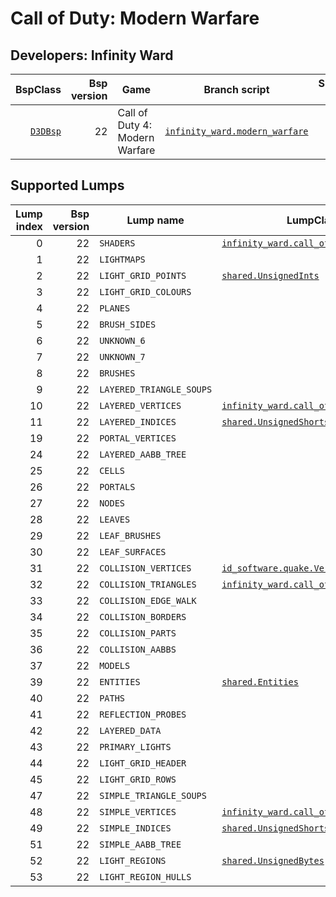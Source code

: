 # Call of Duty: Modern Warfare
## Developers: Infinity Ward

| BspClass | Bsp version | Game | Branch script | Supported lumps | Unused lumps | Coverage |
| -------: | ----------: | ---- | ------------- | --------------: | -----------: | :------- |
| [`D3DBsp`](https://github.com/snake-biscuits/bsp_tool/blob/master/bsp_tool/bsp_tool/infinity_ward.py#L36) | 22 | Call of Duty 4: Modern Warfare | [`infinity_ward.modern_warfare`](https://github.com/snake-biscuits/bsp_tool/blob/master/bsp_tool/branches/infinity_ward/modern_warfare.py) | 10 / 41 | 0 | 23.56% |


## Supported Lumps
| Lump index | Bsp version | Lump name | LumpClass | Coverage |
| ---------: | ----------: | --------- | --------- | :------- |
| 0 | 22 | `SHADERS` | [`infinity_ward.call_of_duty1.Shader`](https://github.com/snake-biscuits/bsp_tool/blob/master/bsp_tool/branches/infinity_ward/call_of_duty1.py#L195) | 100% |
| 1 | 22 | `LIGHTMAPS` |  | 0% |
| 2 | 22 | `LIGHT_GRID_POINTS` | [`shared.UnsignedInts`](https://github.com/snake-biscuits/bsp_tool/blob/master/bsp_tool/branches/shared.py#L34) | 100% |
| 3 | 22 | `LIGHT_GRID_COLOURS` |  | 0% |
| 4 | 22 | `PLANES` |  | 0% |
| 5 | 22 | `BRUSH_SIDES` |  | 0% |
| 6 | 22 | `UNKNOWN_6` |  | 0% |
| 7 | 22 | `UNKNOWN_7` |  | 0% |
| 8 | 22 | `BRUSHES` |  | 0% |
| 9 | 22 | `LAYERED_TRIANGLE_SOUPS` |  | 0% |
| 10 | 22 | `LAYERED_VERTICES` | [`infinity_ward.call_of_duty2.Vertex`](https://github.com/snake-biscuits/bsp_tool/blob/master/bsp_tool/branches/infinity_ward/call_of_duty2.py#L182) | 83% |
| 11 | 22 | `LAYERED_INDICES` | [`shared.UnsignedShorts`](https://github.com/snake-biscuits/bsp_tool/blob/master/bsp_tool/branches/shared.py#L38) | 100% |
| 19 | 22 | `PORTAL_VERTICES` |  | 0% |
| 24 | 22 | `LAYERED_AABB_TREE` |  | 0% |
| 25 | 22 | `CELLS` |  | 0% |
| 26 | 22 | `PORTALS` |  | 0% |
| 27 | 22 | `NODES` |  | 0% |
| 28 | 22 | `LEAVES` |  | 0% |
| 29 | 22 | `LEAF_BRUSHES` |  | 0% |
| 30 | 22 | `LEAF_SURFACES` |  | 0% |
| 31 | 22 | `COLLISION_VERTICES` | [`id_software.quake.Vertex`](https://github.com/snake-biscuits/bsp_tool/blob/master/bsp_tool/branches/id_software/quake.py#L238) | 100% |
| 32 | 22 | `COLLISION_TRIANGLES` | [`infinity_ward.call_of_duty2.Triangle`](https://github.com/snake-biscuits/bsp_tool/blob/master/bsp_tool/branches/infinity_ward/call_of_duty2.py#L163) | 100% |
| 33 | 22 | `COLLISION_EDGE_WALK` |  | 0% |
| 34 | 22 | `COLLISION_BORDERS` |  | 0% |
| 35 | 22 | `COLLISION_PARTS` |  | 0% |
| 36 | 22 | `COLLISION_AABBS` |  | 0% |
| 37 | 22 | `MODELS` |  | 0% |
| 39 | 22 | `ENTITIES` | [`shared.Entities`](https://github.com/snake-biscuits/bsp_tool/blob/master/bsp_tool/branches/shared.py#L43) | 100% |
| 40 | 22 | `PATHS` |  | 0% |
| 41 | 22 | `REFLECTION_PROBES` |  | 0% |
| 42 | 22 | `LAYERED_DATA` |  | 0% |
| 43 | 22 | `PRIMARY_LIGHTS` |  | 0% |
| 44 | 22 | `LIGHT_GRID_HEADER` |  | 0% |
| 45 | 22 | `LIGHT_GRID_ROWS` |  | 0% |
| 47 | 22 | `SIMPLE_TRIANGLE_SOUPS` |  | 0% |
| 48 | 22 | `SIMPLE_VERTICES` | [`infinity_ward.call_of_duty2.Vertex`](https://github.com/snake-biscuits/bsp_tool/blob/master/bsp_tool/branches/infinity_ward/call_of_duty2.py#L182) | 83% |
| 49 | 22 | `SIMPLE_INDICES` | [`shared.UnsignedShorts`](https://github.com/snake-biscuits/bsp_tool/blob/master/bsp_tool/branches/shared.py#L38) | 100% |
| 51 | 22 | `SIMPLE_AABB_TREE` |  | 0% |
| 52 | 22 | `LIGHT_REGIONS` | [`shared.UnsignedBytes`](https://github.com/snake-biscuits/bsp_tool/blob/master/bsp_tool/branches/shared.py#L30) | 100% |
| 53 | 22 | `LIGHT_REGION_HULLS` |  | 0% |


